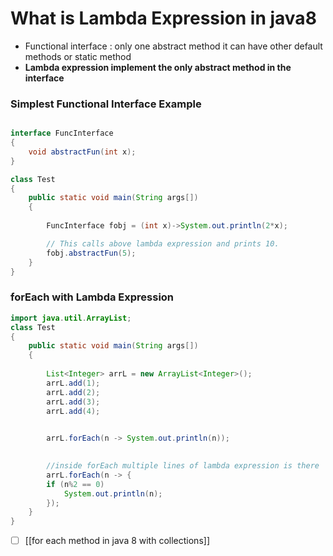 # What is Lambda Expression in java8

- Functional interface : only one abstract method it can have other default methods or static method
- **Lambda expression implement the only abstract method in the interface**


### Simplest Functional Interface Example
```java

interface FuncInterface
{
	void abstractFun(int x);
}

class Test
{
	public static void main(String args[])
	{
		
		FuncInterface fobj = (int x)->System.out.println(2*x);

		// This calls above lambda expression and prints 10.
		fobj.abstractFun(5);
	}
}


```


### forEach with Lambda Expression
```java
import java.util.ArrayList;
class Test
{
	public static void main(String args[])
	{
		
		List<Integer> arrL = new ArrayList<Integer>();
		arrL.add(1);
		arrL.add(2);
		arrL.add(3);
		arrL.add(4);

		
		arrL.forEach(n -> System.out.println(n));

		
		//inside forEach multiple lines of lambda expression is there 
		arrL.forEach(n -> { 
		if (n%2 == 0) 
			System.out.println(n);
		});
	}
}

```

- [ ] [[for each method in java 8 with collections]]